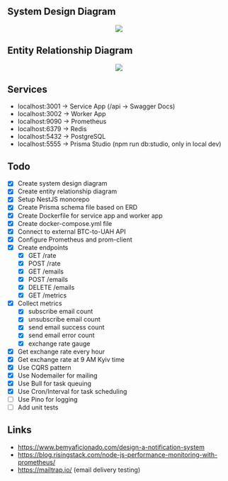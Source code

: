 ## System Design Diagram

<p align="center">
  <picture>
    <source media="(prefers-color-scheme: light)">
    <img src="./images/system_design.svg">
  </picture>
</p>

## Entity Relationship Diagram

<p align="center">
  <picture>
    <source media="(prefers-color-scheme: light)">
    <img src="./images/erd.svg">
  </picture>
</p>

## Services

- localhost:3001 -> Service App (/api -> Swagger Docs)
- localhost:3002 -> Worker App
- localhost:9090 -> Prometheus
- localhost:6379 -> Redis
- localhost:5432 -> PostgreSQL
- localhost:5555 -> Prisma Studio (npm run db:studio, only in local dev)

## Todo

- [x] Create system design diagram
- [x] Create entity relationship diagram
- [x] Setup NestJS monorepo
- [x] Create Prisma schema file based on ERD
- [x] Create Dockerfile for service app and worker app
- [x] Create docker-compose.yml file
- [x] Connect to external BTC-to-UAH API
- [x] Configure Prometheus and prom-client
- [x] Create endpoints
  - [x] GET /rate
  - [x] POST /rate
  - [x] GET /emails
  - [x] POST /emails
  - [x] DELETE /emails
  - [x] GET /metrics
- [x] Collect metrics
  - [x] subscribe email count
  - [x] unsubscribe email count
  - [x] send email success count
  - [x] send email error count
  - [x] exchange rate gauge
- [x] Get exchange rate every hour
- [x] Get exchange rate at 9 AM Kyiv time
- [x] Use CQRS pattern
- [x] Use Nodemailer for mailing
- [x] Use Bull for task queuing
- [x] Use Cron/Interval for task scheduling
- [ ] Use Pino for logging
- [ ] Add unit tests

## Links

- https://www.bemyaficionado.com/design-a-notification-system
- https://blog.risingstack.com/node-js-performance-monitoring-with-prometheus/
- https://mailtrap.io/ (email delivery testing)
